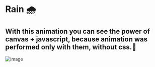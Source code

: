 # Rain 🌧️
## With this animation you can see the power of canvas + javascript, because animation was performed only with them, without css.💪
![image](https://user-images.githubusercontent.com/94203956/162554133-97fa8a40-ffeb-41f4-8eda-6cf46839c7c8.png)
